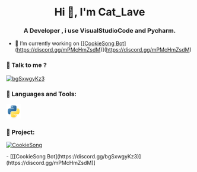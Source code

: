 <h1 align="center">Hi 👋, I'm Cat_Lave</h1>
<h3 align="center">A Developer , i use VisualStudioCode and Pycharm.</h3>

- 🔭 I’m currently working on [[[CookieSong Bot](https://discord.gg/bgSxwgyKz3)](https://discord.gg/mPMcHmZsdM)](https://discord.gg/mPMcHmZsdM)


<h3 align="left">🔗 Talk to me ?</h3>
<p align="left">
<a href="https://discord.gg/bgSxwgyKz3" target="blank"><img align="center" src="https://raw.githubusercontent.com/rahuldkjain/github-profile-readme-generator/master/src/images/icons/Social/discord.svg" alt="bgSxwgyKz3" height="30" width="40" /></a>
</p>

<h3 align="left">🔧 Languages and Tools:</h3>
<p align="left"> <a href="https://www.python.org" target="_blank" rel="noreferrer"> <img src="https://raw.githubusercontent.com/devicons/devicon/master/icons/python/python-original.svg" alt="python" width="40" height="40"/> </a> </p>

<h3 align="left">🚩 Project:</h3>
<p align="left"> <a href="https://discord.gg/mPMcHmZsdM" target="_blank" rel="noreferrer"> <img src="https://cdn.discordapp.com/attachments/1221209995832594513/1238239781859885150/CookieSongBot__Logo_CookieSong__by_lirus_12345_3.png?ex=6645d069&is=66447ee9&hm=f3c409689069818a1cca3bc2e9d673ef28a945f04500251b8575887e73fa1c3e&" alt="CookieSong" width="40" height="40"/> </a> </p> -   [[[CookieSong Bot](https://discord.gg/bgSxwgyKz3)](https://discord.gg/mPMcHmZsdM)]
